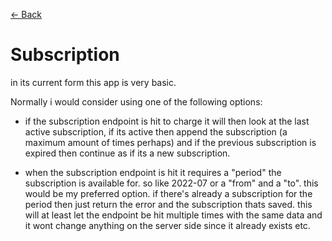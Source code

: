 [<- Back](../readme.md)
# Subscription

in its current form this app is very basic. 

Normally i would consider using one of the following options:

- if the subscription endpoint is hit to charge it will then look at the last active subscription, if its active then append the subscription (a maximum amount of times perhaps) and if the previous subscription is expired then continue as if its a new subscription. 

- when the subscription endpoint is hit it requires a "period" the subscription is available for. so like 2022-07 or a "from" and a "to". this would be my preferred option. if there's already a subscription for the period then just return the error and the subscription thats saved. this will at least let the endpoint be hit multiple times with the same data and it wont change anything on the server side since it already exists etc. 

